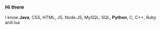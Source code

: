 ### Hi there

I know **Java**, CSS, HTML, JS, Node.JS, MySQL, SQL, **Python**, C, C++, Ruby and lua
